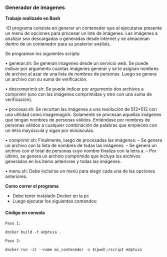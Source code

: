 
### Generador de imagenes

**Trabajo realizado en Bash**

-El programa consiste en generar un contenedor que al ejecutarse presente un menú de opciones para procesar un lote de imágenes. Las imágenes a analizar son descargadas o generadas desde internet y se almacenan dentro de un contenedor para su posterior análisis. 

Se programan los siguientes scripts:

• generar.sh: Se generan imagenes desde un servicio web. Se puede indicar por argumento cuantas imágenes generar y se le asignan nombres de archivo al azar de una lista de nombres de personas. Luego se genera un archivo con su suma de verificación.

• descomprimir.sh: Se puede indicar por argumento dos archivos a comprimir (uno con las imágenes comprimidas y otro con una suma de verificación).

• procesar.sh: Se recortan las imágenes a una resolución de 512*512 con una utilidad como imagemagick. Solamente se procesan aquellas imágenes que tengan nombres de personas válidos. Entiéndase por nombres de personas válidos a cualquier combinación de palabras que empiecen con un letra mayúscula y sigan por minúsculas.

• comprimir.sh: Finalmente, luego de procesadas las imágenes:
– Se genera un archivo con la lista de nombres de todas las imágenes.
– Se genera un archivo con el total de personas cuyo nombre finaliza con la letra a.
– Por último, se genera un archivo comprimido que incluya los archivos generados en los items anteriores y todas las imágenes.

• menu.sh: Debe incluirse un menú para elegir cada una de las opciones anteriores.

**Como correr el programa**

- Debe tener instalado Docker en la pc
- Luego ejecutar los siguientes comandos:

#### Código en consola

``
Paso 1:
``
````
docker build -t edptuia .
````
``
Paso 2:
``
````
docker run -it --name mi_contenedor -v $(pwd):/script edptuia
````
